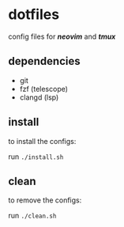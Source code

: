 # dotfiles

config files for ***neovim*** and ***tmux***

## dependencies

- git
- fzf (telescope)
- clangd (lsp)

## install

to install the configs:

run `./install.sh`  


## clean

to remove the configs:

run `./clean.sh`  
